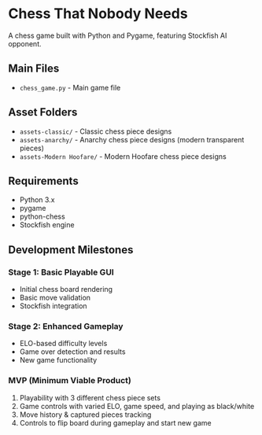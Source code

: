 # Chess That Nobody Needs

A chess game built with Python and Pygame, featuring Stockfish AI opponent.

## Main Files
- `chess_game.py` - Main game file

## Asset Folders
- `assets-classic/` - Classic chess piece designs
- `assets-anarchy/` - Anarchy chess piece designs (modern transparent pieces)
- `assets-Modern Hoofare/` - Modern Hoofare chess piece designs

## Requirements
- Python 3.x
- pygame
- python-chess
- Stockfish engine

## Development Milestones

### Stage 1: Basic Playable GUI
- Initial chess board rendering
- Basic move validation
- Stockfish integration

### Stage 2: Enhanced Gameplay
- ELO-based difficulty levels
- Game over detection and results
- New game functionality

### MVP (Minimum Viable Product)
1. Playability with 3 different chess piece sets
2. Game controls with varied ELO, game speed, and playing as black/white
3. Move history & captured pieces tracking
4. Controls to flip board during gameplay and start new game
